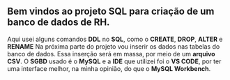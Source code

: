 ## Bem vindos ao projeto SQL para criação de um banco de dados de RH.

Aqui usei alguns comandos **DDL** no **SQL**, como o **CREATE**, **DROP**, **ALTER** e **RENAME**
Na próxima parte do projeto vou inserir os dados nas tabelas do banco de dados.
Essa inserção será em massa, por meio de um **arquivo CSV**.
O **SGBD** usado é o **MySQL** e a **IDE** que utilizei foi o **VS CODE**, por ter uma interface melhor, na minha opinião, do que o **MySQL Workbench**.
